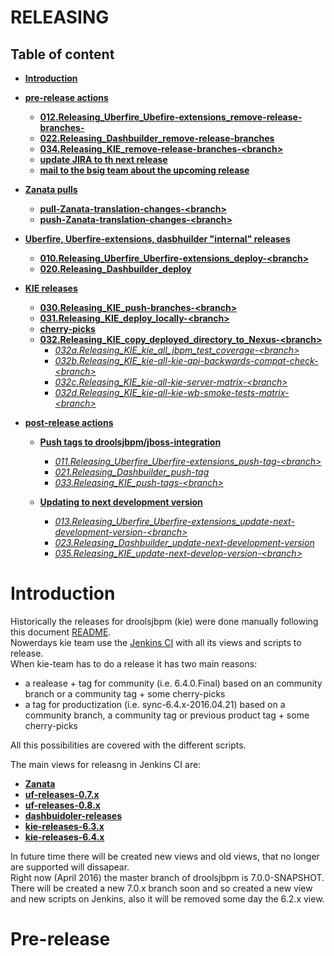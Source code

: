 RELEASING
=========
Table of content
----------------

* **[Introduction](#introduction)**
* **[pre-release actions](#pre-release)**
    * **[012.Releasing_Uberfire_Ubefire-extensions_remove-release-branches-](#012)**
    * **[022.Releasing_Dashbuilder_remove-release-branches](#022)**
    * **[034.Releasing_KIE_remove-release-branches-\<branch\>](#034)**
    * **[update JIRA to th next release](#JIRA)**
    * **[mail to the bsig team about the upcoming release](#mail_to_bsig)**
    
* **[Zanata pulls](#zanata_pulls)**
    * **[pull-Zanata-translation-changes-\<branch\>](#zanata-pull)**
    * **[push-Zanata-translation-changes-\<branch\>](#zanata-push)**
    
* **[Uberfire, Uberfire-extensions, dasbhuilder "internal" releases](#uf_dash_releases)**
    * **[010.Releasing_Uberfire_Uberfire-extensions_deploy-\<branch\>](#010)**
    * **[020.Releasing_Dashbuilder_deploy](#020)**
                    
* **[KIE releases](#kie_releases)**
    * **[030.Releasing_KIE_push-branches-\<branch\>](#030)**
    * **[031.Releasing_KIE_deploy_locally-\<branch\>](#031)**
    * **[cherry-picks](#cherry-picking)**
    * **[032.Releasing_KIE_copy_deployed_directory_to_Nexus-\<branch\>](#032)**
        * *[032a.Releasing_KIE_kie_all_jbpm_test_coverage-\<branch\>](#032a)*
        * *[032b.Releasing_KIE_kie-all-kie-api-backwards-compat-check-\<branch\>](#032b)*
        * *[032c.Releasing_KIE_kie-all-kie-server-matrix-\<branch\>](#032c)*
        * *[032d.Releasing_KIE_kie-all-kie-wb-smoke-tests-matrix-\<branch\>](#032d)*
        
* **[post-release actions](#post-release)**
    * **[Push tags to droolsjbpm/jboss-integration](#push_tags)**
        * *[011.Releasing_Uberfire_Uberfire-extensions_push-tag-\<branch\>](#011)*
        * *[021.Releasing_Dashbuilder_push-tag](#021)*
        * *[033.Releasing_KIE_push-tags-\<branch\>](#033)*
    
    * **[Updating to next development version](#next_development_version)**
        * *[013.Releasing_Uberfire_Uberfire-extensions_update-next-development-version-\<branch\>](#013)*
        * *[023.Releasing_Dashbuilder_update-next-development-version](#023)*
        * *[035.Releasing_KIE_update-next-develop-version-\<branch\>](#035)*

        
        
Introduction
============
Historically the releases for droolsjbpm (kie) were done manually following this document [README](https://github.com/droolsjbpm/droolsjbpm-build-bootstrap/blob/master/RELEASE-README.md).<br>
Nowerdays kie team use the [Jenkins CI](https://kie-jenkins.rhev-ci-vms.eng.rdu2.redhat.com/) with all its views and scripts to release.<br>
When kie-team has to do a release it has two main reasons:

* a realease + tag for community (i.e. 6.4.0.Final) based on an community branch or a community tag + some cherry-picks
* a tag for productization (i.e. sync-6.4.x-2016.04.21) based on a community branch, a community tag or previous product tag + some cherry-picks

All this possibilities are covered with the different scripts.

The main views for releasng in Jenkins CI are:

* **[Zanata](https://kie-jenkins.rhev-ci-vms.eng.rdu2.redhat.com/view/Zanata/)**
* **[uf-releases-0.7.x](https://kie-jenkins.rhev-ci-vms.eng.rdu2.redhat.com/view/uf-releases-0.7.x)**
* **[uf-releases-0.8.x](https://kie-jenkins.rhev-ci-vms.eng.rdu2.redhat.com/view/uf-releases-0.8.x)**
* **[dashbuidoler-releases](https://kie-jenkins.rhev-ci-vms.eng.rdu2.redhat.com/view/dashbuilder-releases/)**
* **[kie-releases-6.3.x](https://kie-jenkins.rhev-ci-vms.eng.rdu2.redhat.com/view/kie-releases-6.3.x/)**
* **[kie-releases-6.4.x](https://kie-jenkins.rhev-ci-vms.eng.rdu2.redhat.com/view/kie-releases-6.4.x/)**

In future time there will be created new views and old views, that no longer are supported will dissapear.<br>
Right now (April 2016) the master branch of droolsjbpm is 7.0.0-SNAPSHOT. There will be created a new 7.0.x branch soon and so created a new view and new scripts on Jenkins, also 
it will be removed some day the 6.2.x view.

Pre-release
===========




